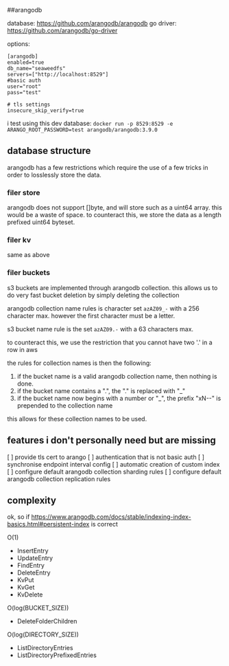 ##arangodb

database: https://github.com/arangodb/arangodb
go driver: https://github.com/arangodb/go-driver

options:

```
[arangodb]
enabled=true
db_name="seaweedfs"
servers=["http://localhost:8529"]
#basic auth
user="root"
pass="test"

# tls settings
insecure_skip_verify=true
```

i test using this dev database:
`docker run -p 8529:8529 -e ARANGO_ROOT_PASSWORD=test arangodb/arangodb:3.9.0`



## database structure


arangodb has a few restrictions which require the use of a few tricks in order to losslessly store the data.

### filer store

arangodb does not support []byte, and will store such as a uint64 array. this would be a waste of space. to counteract this, we store the data as a length prefixed uint64 byteset.

### filer kv

same as above

### filer buckets

s3 buckets are implemented through arangodb collection. this allows us to do very fast bucket deletion by simply deleting the collection


arangodb collection name rules is character set `azAZ09_-` with a 256 character max. however the first character must be a letter.


s3 bucket name rule is the set `azAZ09.-` with a 63 characters max.


to counteract this, we use the restriction that you cannot have two '.' in a row in aws


the rules for collection names is then the following:

1. if the bucket name is a valid arangodb collection name, then nothing is done.
2. if the bucket name contains a ".", the "." is replaced with "_"
3. if the bucket name now begins with a number or "_", the prefix "xN--" is prepended to the collection name

this allows for these collection names to be used.


## features i don't personally need but are missing
 [ ] provide tls cert to arango
 [ ] authentication that is not basic auth
 [ ] synchronise endpoint interval config
 [ ] automatic creation of custom index
 [ ] configure default arangodb collection sharding rules
 [ ] configure default arangodb collection replication rules


## complexity

ok, so if https://www.arangodb.com/docs/stable/indexing-index-basics.html#persistent-index is correct

O(1)
- InsertEntry
- UpdateEntry
- FindEntry
- DeleteEntry
- KvPut
- KvGet
- KvDelete

O(log(BUCKET_SIZE))
- DeleteFolderChildren

O(log(DIRECTORY_SIZE))
- ListDirectoryEntries
- ListDirectoryPrefixedEntries

